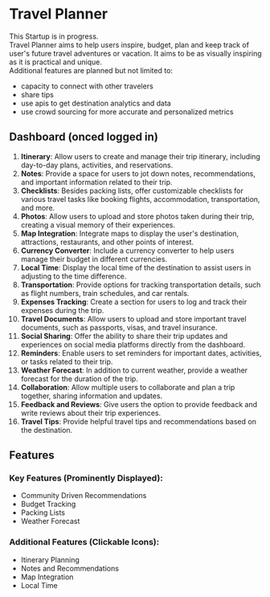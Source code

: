 # Travel Planner
This Startup is in progress.  
Travel Planner aims to help users inspire, budget, plan and keep track of user's future travel adventures or vacation.  It aims to be as visually inspiring as it is practical and unique.  
Additional features are planned but not limited to:
- capacity to connect with other travelers
- share tips
- use apis to get destination analytics and data
- use crowd sourcing for more accurate and personalized metrics
  
## Dashboard (onced logged in)
1. **Itinerary**: Allow users to create and manage their trip itinerary, including day-to-day plans, activities, and reservations.
2. **Notes**: Provide a space for users to jot down notes, recommendations, and important information related to their trip.
3. **Checklists**: Besides packing lists, offer customizable checklists for various travel tasks like booking flights, accommodation, transportation, and more.
4. **Photos**: Allow users to upload and store photos taken during their trip, creating a visual memory of their experiences.
5. **Map Integration**: Integrate maps to display the user's destination, attractions, restaurants, and other points of interest.
6. **Currency Converter**: Include a currency converter to help users manage their budget in different currencies.
7. **Local Time**: Display the local time of the destination to assist users in adjusting to the time difference.
8. **Transportation**: Provide options for tracking transportation details, such as flight numbers, train schedules, and car rentals.
9. **Expenses Tracking**: Create a section for users to log and track their expenses during the trip.
10. **Travel Documents**: Allow users to upload and store important travel documents, such as passports, visas, and travel insurance.
11. **Social Sharing**: Offer the ability to share their trip updates and experiences on social media platforms directly from the dashboard.
12. **Reminders**: Enable users to set reminders for important dates, activities, or tasks related to their trip.
13. **Weather Forecast**: In addition to current weather, provide a weather forecast for the duration of the trip.
14. **Collaboration**: Allow multiple users to collaborate and plan a trip together, sharing information and updates.
15. **Feedback and Reviews**: Give users the option to provide feedback and write reviews about their trip experiences.
16. **Travel Tips**: Provide helpful travel tips and recommendations based on the destination.

## Features
### Key Features (Prominently Displayed):

- Community Driven Recommendations
- Budget Tracking
- Packing Lists
- Weather Forecast
  
### Additional Features (Clickable Icons):

- Itinerary Planning
- Notes and Recommendations
- Map Integration
- Local Time